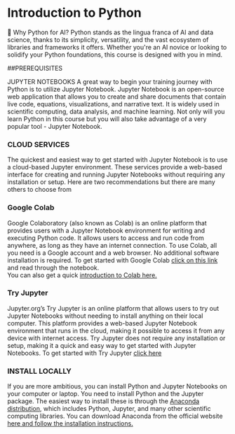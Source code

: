 # Introduction to Python


🐍 Why Python for AI?
Python stands as the lingua franca of AI and data science, thanks to its simplicity, versatility, and the vast ecosystem of libraries and frameworks it offers. Whether you're an AI novice or looking to solidify your Python foundations, this course is designed with you in mind.

##PREREQUISITES

JUPYTER NOTEBOOKS
A great way to begin your training journey with Python is to utilize Jupyter Notebook.
Jupyter Notebook is an open-source web application that allows you to create and share documents that contain live code, equations, visualizations, and narrative text. It is widely used in scientific computing, data analysis, and machine learning. Not only will you learn Python in this course but you will also take advantage of a very popular tool - Jupyter Notebook.

### CLOUD SERVICES
The quickest and easiest way to get started with Jupyter Notebook is to use a cloud-based Jupyter environment. These services provide a web-based interface for creating and running Jupyter Notebooks without requiring any installation or setup. Here are two recommendations but there are many others to choose from

### Google Colab
Google Colaboratory (also known as Colab) is an online platform that provides users with a Jupyter Notebook environment for writing and executing Python code. It allows users to access and run code from anywhere, as long as they have an internet connection. To use Colab, all you need is a Google account and a web browser. No additional software installation is required.
To get started with Google Colab [click on this link](https://colab.research.google.com/github/jckantor/CBE30338/blob/master/docs/01.01-Getting-Started-with-Python-and-Jupyter-Notebooks.ipynb) and read through the notebook.   
You can also get a quick [introduction to Colab here.](https://colab.research.google.com/drive/16pBJQePbqkz3QFV54L4NIkOn1kwpuRrj) 

### Try Jupyter
Jupyter.org’s Try Jupyter is an online platform that allows users to try out Jupyter Notebooks without needing to install anything on their local computer. This platform provides a web-based Jupyter Notebook environment that runs in the cloud, making it possible to access it from any device with internet access. Try Jupyter does not require any installation or setup, making it a quick and easy way to get started with Jupyter Notebooks. 
To get started with Try Jupyter [click here](https://jupyter.org/try)

### INSTALL  LOCALLY 
If you are more ambitious, you can install Python and Jupyter Notebooks on your computer or laptop.  You need to install Python and the Jupyter package. The easiest way to install these is through the [Anaconda distribution](https://www.anaconda.com/products/distribution), which includes Python, Jupyter, and many other scientific computing libraries. You can download Anaconda from the official website [here and follow the installation instructions.](https://www.anaconda.com/products/distribution)
